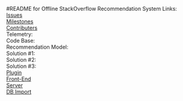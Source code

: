 #README for Offline StackOverflow Recommendation System
Links:  
	[Issues](https://github.com/ankitkumar93/csc510-se-project/issues)  
	[Milestones](https://github.com/ankitkumar93/csc510-se-project/milestones)  
	[Contributers](https://github.com/ankitkumar93/csc510-se-project/graphs/contributors)  
	Telemetry:  
	Code Base:  
		Recommendation Model:  
			Solution #1:  
			Solution #2:  
			Solution #3:  
		[Plugin](https://github.com/ankitkumar93/csc510-se-project/tree/plugin)  
		[Front-End](https://github.com/ankitkumar93/csc510-se-project/tree/Front-End)  
		[Server](https://github.com/ankitkumar93/csc510-se-project/tree/server)  
		[DB Import](https://github.com/ankitkumar93/csc510-se-project/tree/db_import)  

